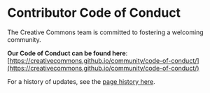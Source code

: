 # Contributor Code of Conduct

The Creative Commons team is committed to fostering a welcoming community.

**Our Code of Conduct can be found here**: [https://creativecommons.github.io/community/code-of-conduct/](https://creativecommons.github.io/community/code-of-conduct/)

For a history of updates, see the [page history here](https://github.com/creativecommons/creativecommons.github.io-source/commits/master/content/community/code-of-conduct/contents.lr).
